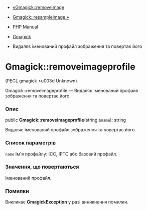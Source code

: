 - [«Gmagick::removeimage](gmagick.removeimage.md)
- [Gmagick::resampleimage »](gmagick.resampleimage.md)

- [PHP Manual](index.md)
- [Gmagick](class.gmagick.md)
- Видаляє іменований профайл зображення та повертає його

# Gmagick::removeimageprofile

(PECL gmagick \>u003d Unknown)

Gmagick::removeimageprofile — Видаляє іменований профайл зображення та
повертає його

### Опис

public **Gmagick::removeimageprofile**(string `$name`): string

Видаляє іменований профайл зображення та повертає його.

### Список параметрів

`name`
Ім'я профайлу: ICC, IPTC або базовий профайл.

### Значення, що повертаються

Іменований профайл.

### Помилки

Викликає **GmagickException** у разі виникнення помилки.
